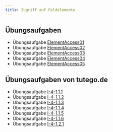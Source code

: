 ```yaml
---
title: Zugriff auf Feldelemente
---
```


## Übungsaufgaben
- Übungsaufgabe [ElementAccess01](element-access01.md)
- Übungsaufgabe [ElementAccess02](element-access02.md)
- Übungsaufgabe [ElementAccess03](element-access03.md)
- Übungsaufgabe [ElementAccess04](element-access04.md)
- Übungsaufgabe [ElementAccess05](element-access05.md)

## Übungsaufgaben von tutego.de
- Übungsaufgabe [I-4-1.1.1](https://tutego.de/javabuch/aufgaben/array.html#_arrays_ablaufen_und_windgeschwindigkeit_windrichtung_ausgeben)
- Übungsaufgabe [I-4-1.1.2](https://tutego.de/javabuch/aufgaben/array.html#_konstante_umsatzsteigerung_feststellen)
- Übungsaufgabe [I-4-1.1.3](https://tutego.de/javabuch/aufgaben/array.html#_aufeinanderfolgende_strings_suchen_und_feststellen_ob_salty_snook_kommt)
- Übungsaufgabe [I-4-1.1.4](https://tutego.de/javabuch/aufgaben/array.html#_array_umdrehen)
- Übungsaufgabe [I-4-1.1.5](https://tutego.de/javabuch/aufgaben/array.html#_das_n%C3%A4chste_kino_finden)
- Übungsaufgabe [I-4-1.1.6](https://tutego.de/javabuch/aufgaben/array.html#_s%C3%BC%C3%9Figkeitenladen_%C3%BCberfallen_und_fair_aufteilen)
- Übungsaufgabe [I-4-1.2.1](https://tutego.de/javabuch/aufgaben/array.html#_berge_zeichnen)
